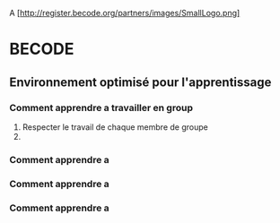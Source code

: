 
A [http://register.becode.org/partners/images/SmallLogo.png]

# BECODE
## Environnement optimisé pour l'apprentissage

### Comment apprendre a travailler en group
1. Respecter le travail de chaque membre de groupe
2. 

### Comment apprendre a  

### Comment apprendre a  

### Comment apprendre a  



